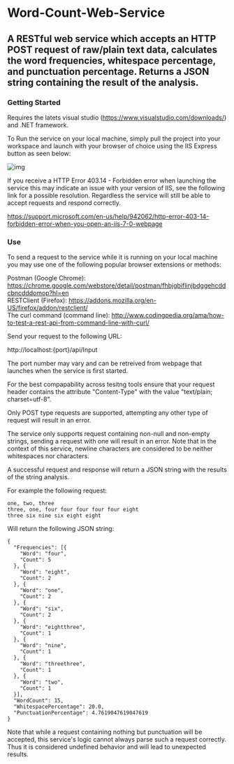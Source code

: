 # Word-Count-Web-Service
## A RESTful web service which accepts an HTTP POST request of raw/plain text data, calculates the word frequencies, whitespace percentage, and punctuation percentage. Returns a JSON string containing the result of the analysis.

### Getting Started
Requires the latets visual studio (https://www.visualstudio.com/downloads/) and .NET framework.

To Run the service on your local machine, simply pull the project into your workspace and launch with your browser of choice using the IIS Express button as seen below:

![img](https://i.imgur.com/i8M8m6R.png)

If you receive a HTTP Error 403.14 - Forbidden error when launching the service this may indicate an issue with your version of IIS, see the following link for a possible resolution. Regardless the service will still be able to accept requests and respond correctly.

https://support.microsoft.com/en-us/help/942062/http-error-403-14-forbidden-error-when-you-open-an-iis-7-0-webpage

### Use
To send a request to the service while it is running on your local machine you may use one of the following popular browser extensions or methods:

Postman (Google Chrome): https://chrome.google.com/webstore/detail/postman/fhbjgbiflinjbdggehcddcbncdddomop?hl=en  
RESTClient (Firefox): https://addons.mozilla.org/en-US/firefox/addon/restclient/  
The curl command (command line): http://www.codingpedia.org/ama/how-to-test-a-rest-api-from-command-line-with-curl/  

Send your request to the following URL:

http://localhost:{port}/api/Input

The port number may vary and can be retreived from webpage that launches when the service is first started.

For the best compapability across tesitng tools ensure that your request header contains the attribute "Content-Type" with the value "text/plain; charset=utf-8".

Only POST type requests are supported, attempting any other type of request will result in an error.

The service only supports request containing non-null and non-empty strings, sending a request with one will result in an error. Note that in the context of this service, newline characters are considered to be neither whitespaces nor characters.

A successful request and response will return a JSON string with the results of the string analysis.

For example the following request:

```
one, two, three
three, one, four four four four four eight
three six nine six eight eight
```

Will return the following JSON string:

```
{
  "Frequencies": [{
    "Word": "four",
    "Count": 5
  }, {
    "Word": "eight",
    "Count": 2
  }, {
    "Word": "one",
    "Count": 2
  }, {
    "Word": "six",
    "Count": 2
  }, {
    "Word": "eightthree",
    "Count": 1
  }, {
    "Word": "nine",
    "Count": 1
  }, {
    "Word": "threethree",
    "Count": 1
  }, {
    "Word": "two",
    "Count": 1
  }],
  "WordCount": 15,
  "WhitespacePercentage": 20.0,
  "PunctuationPercentage": 4.7619047619047619
}
```

Note that while a request containing nothing but punctuation will be accepted, this service's logic cannot always parse such a request correctly. Thus it is considered undefined behavior and will lead to unexpected results.
